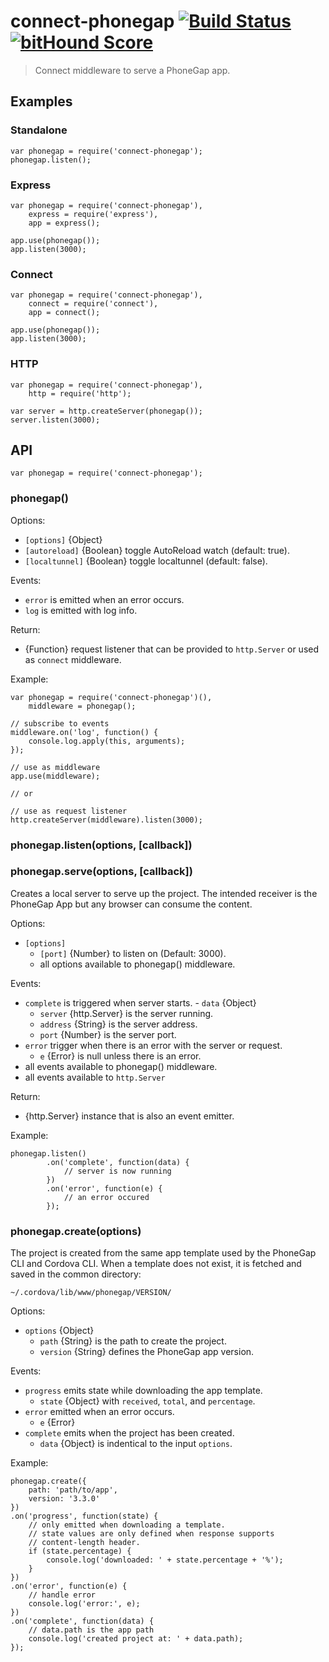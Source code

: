 # connect-phonegap [![Build Status][travis-ci-img]][travis-ci-url] [![bitHound Score][bithound-img]][bithound-url]

> Connect middleware to serve a PhoneGap app.

## Examples

### Standalone

    var phonegap = require('connect-phonegap');
    phonegap.listen();

### Express

    var phonegap = require('connect-phonegap'),
        express = require('express'),
        app = express();

    app.use(phonegap());
    app.listen(3000);

### Connect

    var phonegap = require('connect-phonegap'),
        connect = require('connect'),
        app = connect();

    app.use(phonegap());
    app.listen(3000);

### HTTP

    var phonegap = require('connect-phonegap'),
        http = require('http');

    var server = http.createServer(phonegap());
    server.listen(3000);

## API

    var phonegap = require('connect-phonegap');

### phonegap()

Options:

  - `[options]` {Object}
  - `[autoreload]` {Boolean} toggle AutoReload watch (default: true).
  - `[localtunnel]` {Boolean} toggle localtunnel (default: false).

Events:

  - `error` is emitted when an error occurs.
  - `log` is emitted with log info.

Return:

  - {Function} request listener that can be provided to `http.Server` or
    used as `connect` middleware.

Example:

    var phonegap = require('connect-phonegap')(),
        middleware = phonegap();

    // subscribe to events
    middleware.on('log', function() {
        console.log.apply(this, arguments);
    });

    // use as middleware
    app.use(middleware);

    // or

    // use as request listener
    http.createServer(middleware).listen(3000);

### phonegap.listen(options, [callback])
### phonegap.serve(options, [callback])

Creates a local server to serve up the project. The intended
receiver is the PhoneGap App but any browser can consume the
content.

Options:

  - `[options]`
    - `[port]` {Number} to listen on (Default: 3000).
    - all options available to phonegap() middleware.

Events:

   - `complete` is triggered when server starts.
    - `data` {Object}
      - `server` {http.Server} is the server running.
      - `address` {String} is the server address.
      - `port` {Number} is the server port.
  - `error` trigger when there is an error with the server or request.
    - `e` {Error} is null unless there is an error.
  - all events available to phonegap() middleware.
  - all events available to `http.Server`

Return:

  - {http.Server} instance that is also an event emitter.

Example:

    phonegap.listen()
            .on('complete', function(data) {
                // server is now running
            })
            .on('error', function(e) {
                // an error occured
            });

### phonegap.create(options)

The project is created from the same app template used by the PhoneGap CLI
and Cordova CLI. When a template does not exist, it is fetched and saved
in the common directory:

    ~/.cordova/lib/www/phonegap/VERSION/

Options:

  - `options` {Object}
    - `path` {String} is the path to create the project.
    - `version` {String} defines the PhoneGap app version.

Events:

  - `progress` emits state while downloading the app template.
    - `state` {Object} with `received`, `total`, and `percentage`.
  - `error` emitted when an error occurs.
    - `e` {Error}
  - `complete` emits when the project has been created.
    - `data` {Object} is indentical to the input `options`.

Example:

    phonegap.create({
        path: 'path/to/app',
        version: '3.3.0'
    })
    .on('progress', function(state) {
        // only emitted when downloading a template.
        // state values are only defined when response supports
        // content-length header.
        if (state.percentage) {
            console.log('downloaded: ' + state.percentage + '%');
        }
    })
    .on('error', function(e) {
        // handle error
        console.log('error:', e);
    })
    .on('complete', function(data) {
        // data.path is the app path
        console.log('created project at: ' + data.path);
    });

[travis-ci-img]: https://travis-ci.org/phonegap/connect-phonegap.png?branch=master
[travis-ci-url]: http://travis-ci.org/phonegap/connect-phonegap
[bithound-img]: https://www.bithound.io/github/phonegap/connect-phonegap/badges/score.svg
[bithound-url]: https://www.bithound.io/github/phonegap/connect-phonegap
